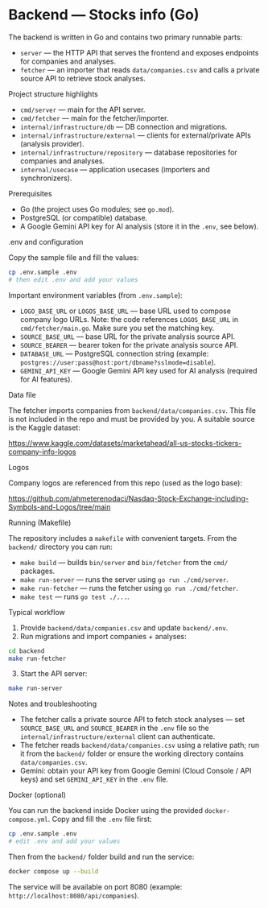 # Backend — Stocks info (Go)

The backend is written in Go and contains two primary runnable parts:

-   `server` — the HTTP API that serves the frontend and exposes endpoints for companies and analyses.
-   `fetcher` — an importer that reads `data/companies.csv` and calls a private source API to retrieve stock analyses.

Project structure highlights

-   `cmd/server` — main for the API server.
-   `cmd/fetcher` — main for the fetcher/importer.
-   `internal/infrastructure/db` — DB connection and migrations.
-   `internal/infrastructure/external` — clients for external/private APIs (analysis provider).
-   `internal/infrastructure/repository` — database repositories for companies and analyses.
-   `internal/usecase` — application usecases (importers and synchronizers).

Prerequisites

-   Go (the project uses Go modules; see `go.mod`).
-   PostgreSQL (or compatible) database.
-   A Google Gemini API key for AI analysis (store it in the `.env`, see below).

.env and configuration

Copy the sample file and fill the values:

```bash
cp .env.sample .env
# then edit .env and add your values
```

Important environment variables (from `.env.sample`):

-   `LOGO_BASE_URL` or `LOGOS_BASE_URL` — base URL used to compose company logo URLs. Note: the code references `LOGOS_BASE_URL` in `cmd/fetcher/main.go`. Make sure you set the matching key.
-   `SOURCE_BASE_URL` — base URL for the private analysis source API.
-   `SOURCE_BEARER` — bearer token for the private analysis source API.
-   `DATABASE_URL` — PostgreSQL connection string (example: `postgres://user:pass@host:port/dbname?sslmode=disable`).
-   `GEMINI_API_KEY` — Google Gemini API key used for AI analysis (required for AI features).

Data file

The fetcher imports companies from `backend/data/companies.csv`. This file is not included in the repo and must be provided by you. A suitable source is the Kaggle dataset:

https://www.kaggle.com/datasets/marketahead/all-us-stocks-tickers-company-info-logos

Logos

Company logos are referenced from this repo (used as the logo base):

https://github.com/ahmeterenodaci/Nasdaq-Stock-Exchange-including-Symbols-and-Logos/tree/main

Running (Makefile)

The repository includes a `makefile` with convenient targets. From the `backend/` directory you can run:

-   `make build` — builds `bin/server` and `bin/fetcher` from the `cmd/` packages.
-   `make run-server` — runs the server using `go run ./cmd/server`.
-   `make run-fetcher` — runs the fetcher using `go run ./cmd/fetcher`.
-   `make test` — runs `go test ./...`.

Typical workflow

1. Provide `backend/data/companies.csv` and update `backend/.env`.
2. Run migrations and import companies + analyses:

```bash
cd backend
make run-fetcher
```

3. Start the API server:

```bash
make run-server
```

Notes and troubleshooting

-   The fetcher calls a private source API to fetch stock analyses — set `SOURCE_BASE_URL` and `SOURCE_BEARER` in the `.env` file so the `internal/infrastructure/external` client can authenticate.
-   The fetcher reads `backend/data/companies.csv` using a relative path; run it from the `backend/` folder or ensure the working directory contains `data/companies.csv`.
-   Gemini: obtain your API key from Google Gemini (Cloud Console / API keys) and set `GEMINI_API_KEY` in the `.env` file.

Docker (optional)

You can run the backend inside Docker using the provided `docker-compose.yml`. Copy and fill the `.env` file first:

```bash
cp .env.sample .env
# edit .env and add your values
```

Then from the `backend/` folder build and run the service:

```bash
docker compose up --build
```

The service will be available on port 8080 (example: `http://localhost:8080/api/companies`).
